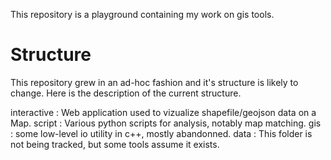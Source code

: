 This repository is a playground containing my work on gis tools.

Structure
=========
This repository grew in an ad-hoc fashion and it's structure is likely to change.
Here is the description of the current structure.

interactive : Web application used to vizualize shapefile/geojson data on a Map.
script : Various python scripts for analysis, notably map matching.
gis : some low-level io utility in c++, mostly abandonned.
data : This folder is not being tracked, but some tools assume it exists.